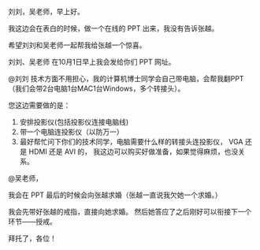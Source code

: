 

刘刘，吴老师，早上好。


我这边会在表白的时候，做一个在线的 PPT 出来，我没有告诉张越。

希望刘刘和吴老师一起帮我给张越一个惊喜。


刘刘、吴老师 在10月1日早上我会发给你们 PPT 网址。

@刘刘 技术方面不用担心，我的计算机博士同学会自己带电脑，会帮我翻PPT（我们会带2台电脑1台MAC1台Windows，多个转接头）。

您这边需要做的是：

1. 安排投影仪(包括投影仪连接电脑线)
2. 带一个电脑连投影仪（以防万一）
3. 最好帮忙问下你们的技术同学，电脑需要什么样的转接头连投影仪， VGA 还是 HDMI 还是 AVI 的，
  我这边可以购买好做准备，如果觉得麻烦，也没关系。


@吴老师，

我会在 PPT 最后的时候会向张越求婚（张越一直说我欠她一个求婚。）

我会先带好张越的戒指，直接向她求婚。  然后她答应了之后刚好可以衔接下一个环节——授戒。

拜托了，各位！


